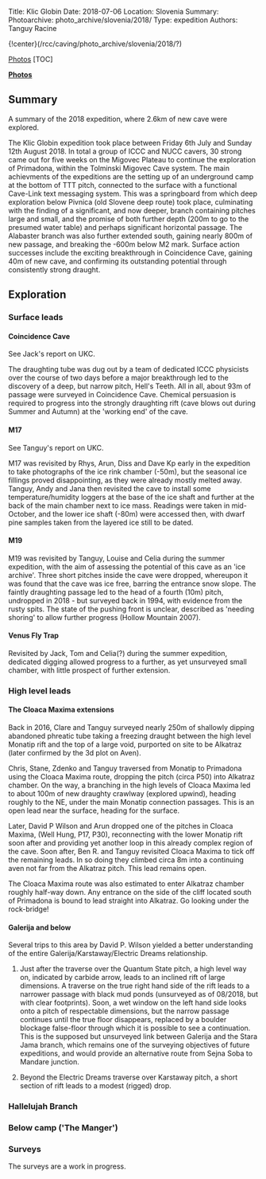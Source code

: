 Title: Klic Globin Date: 2018-07-06 Location: Slovenia Summary: Photoarchive: photo_archive/slovenia/2018/ Type: expedition Authors: Tanguy Racine

{!center}(/rcc/caving/photo_archive/slovenia/2018/?)

[Photos](/rcc/caving/photo_archive/slovenia/2018/)
[TOC]

**[Photos](2018)**

## Summary
A summary of the 2018 expedition, where 2.6km of new cave were explored.

The Klic Globin expedition took place between Friday 6th July and Sunday 12th August 2018. In total a group of ICCC and NUCC cavers, 30 strong came out for five weeks on the Migovec Plateau to continue the exploration of Primadona, within the Tolminski Migovec Cave system. The main achievments of the expeditions are the setting up of an underground camp at the bottom of TTT pitch, connected to the surface with a functional Cave-Link text messaging system. This was a springboard from which deep exploration below Pivnica (old Slovene deep route) took place, culminating with the finding of a significant, and now deeper, branch containing pitches large and small, and the promise of both further depth (200m to go to the presumed water table) and perhaps significant horizontal passage. The Alabaster branch was also further extended south, gaining nearly 800m of new passage, and breaking the -600m below M2 mark. Surface action successes include the exciting breakthrough in Coincidence Cave, gaining 40m of new cave, and confirming its outstanding potential through consistently strong draught.

## Exploration
### Surface leads
#### Coincidence Cave
See Jack's report on UKC. 

The draughting tube was dug out by a team of dedicated ICCC physicists over the course of two days before a major breakthrough led to the discovery of a deep, but narrow pitch, Hell's Teeth. All in all, about 93m of passage were surveyed in Coincidence Cave. Chemical persuasion is required to progress into the strongly draughting rift (cave blows out during Summer and Autumn) at the 'working end' of the cave. 
#### M17 
See Tanguy's report on UKC.

M17 was revisited by Rhys, Arun, Diss and Dave Kp early in the expedition to take photographs of the ice rink chamber (-50m), but the seasonal ice fillings proved disappointing, as they were already mostly melted away. Tanguy, Andy and Jana then revisited the cave to install some temperature/humidity loggers at the base of the ice shaft and further at the back of the main chamber next to ice mass. Readings were taken in mid-October, and the lower ice shaft (-80m) were accessed then, with dwarf pine samples taken from the layered ice still to be dated. 

#### M19
M19 was revisited by Tanguy, Louise and Celia during the summer expedition, with the aim of assessing the potential of this cave as an 'ice archive'. Three short pitches inside the cave were dropped, whereupon it was found that the cave was ice free, barring the entrance snow slope. The faintly draughting passage led to the head of a fourth (10m) pitch, undropped in 2018 - but surveyed back in 1994, with evidence from the rusty spits. The state of the pushing front is unclear, described as 'needing shoring' to allow further progress (Hollow Mountain 2007).

#### Venus Fly Trap 
Revisited by Jack, Tom and Celia(?) during the summer expedition, dedicated digging allowed progress to a further, as yet unsurveyed small chamber, with little prospect of further extension.

### High level leads

#### The Cloaca Maxima extensions
Back in 2016, Clare and Tanguy surveyed nearly 250m of shallowly dipping abandoned phreatic tube taking a freezing draught between the high level Monatip rift and the top of a large void, purported on site to be Alkatraz (later confirmed by the 3d plot on Aven). 

Chris, Stane, Zdenko and Tanguy traversed from Monatip to Primadona using the Cloaca Maxima route, dropping the pitch (circa P50) into Alkatraz chamber. On the way, a branching in the high levels of Cloaca Maxima led to about 100m of new draughty crawlway (explored upwind), heading roughly to the NE, under the main Monatip connection passages. This is an open lead near the surface, heading for the surface.

Later, David P Wilson and Arun dropped one of the pitches in Cloaca Maxima, (Well Hung, P17, P30), reconnecting with the lower Monatip rift soon after and providing yet another loop in this already complex region of the cave. Soon after, Ben R. and Tanguy revisited Cloaca Maxima to tick off the remaining leads. In so doing they climbed circa 8m into a continuing aven not far from the Alkatraz pitch. This lead remains open. 

The Cloaca Maxima route was also estimated to enter Alkatraz chamber roughly half-way down. Any entrance on the side of the cliff located south of Primadona is bound to lead straight into Alkatraz. Go looking under the rock-bridge!

#### Galerija and below
Several trips to this area by David P. Wilson yielded a better understanding of the entire Galerija/Karstaway/Electric Dreams relationship.

1. Just after the traverse over the Quantum State pitch, a high level way on, indicated by carbide arrow, leads to an inclined rift of large dimensions. A traverse on the true right hand side of the rift leads to a narrower passage with black mud ponds (unsurveyed as of 08/2018, but with clear footprints). Soon, a wet window on the left hand side looks onto a pitch of respectable dimensions, but the narrow passage continues until the true floor disappears, replaced by a boulder blockage false-floor through which it is possible to see a continuation. This is the supposed but unsurveyed link between Galerija and the Stara Jama branch, which remains one of the surveying objectives of future expeditions, and would provide an alternative route from Sejna Soba to Mandare junction.

2. Beyond the Electric Dreams traverse over Karstaway pitch, a short section of rift leads to a modest (rigged) drop.


### Hallelujah Branch

### Below camp ('The Manger')


### Surveys
The surveys are a work in progress.
